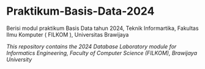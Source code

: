 # Praktikum-Basis-Data-2024

  Berisi modul praktikum Basis Data tahun 2024, Teknik Informartika, Fakultas Ilmu Komputer ( FILKOM ), Universitas Brawijaya

  *This repository contains the 2024 Database Laboratory module for Informatics Engineering, Faculty of Computer Science (FILKOM), Brawijaya University*
